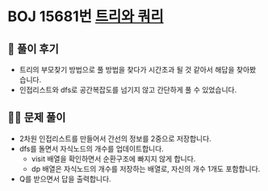 # BOJ 15681번 [트리와 쿼리](https://www.acmicpc.net/problem/15681)

## 🌈 풀이 후기
* 트리의 부모찾기 방법으로 풀 방법을 찾다가 시간초과 될 것 같아서 해답을 찾아봤습니다.
* 인접리스트와 dfs로 공간복잡도를 넘기지 않고 간단하게 풀 수 있었습니다.
## 👩‍🏫 문제 풀이
* 2차원 인접리스트를 만들어서 간선의 정보를 2중으로 저장합니다.
* dfs를 돌면서 자식노드의 개수를 업데이트합니다.
    * visit 배열을 확인하면서 순환구조에 빠지지 않게 합니다.
    * dp 배열은 자식노드의 개수를 저장하는 배열로, 자신의 개수 1개도 포함합니다.
* Q를 받으면서 답을 출력합니다.